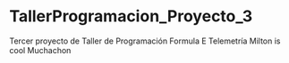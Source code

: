 ﻿# TallerProgramacion_Proyecto_3
Tercer proyecto de Taller de Programación Formula E Telemetría
Milton is cool
Muchachon

